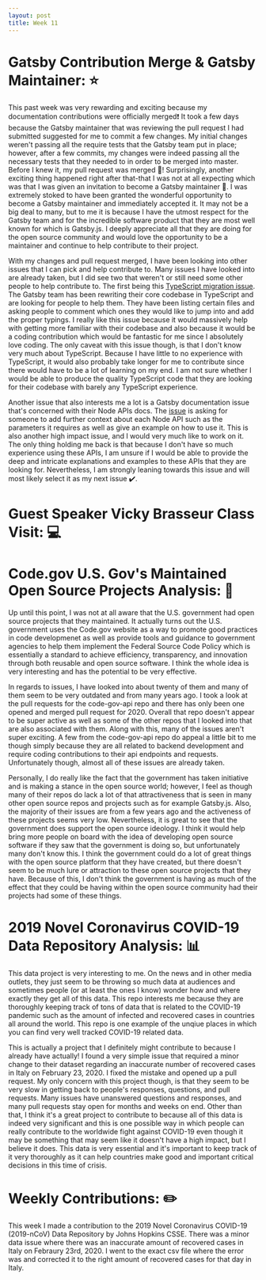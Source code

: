 ```yaml
---
layout: post
title: Week 11
---
```


# Gatsby Contribution Merge & Gatsby Maintainer: :star:

This past week was very rewarding and exciting because my documentation contributions were officially merged:exclamation: It took a few days because the Gatsby maintainer that was reviewing the pull request I had submitted suggested for me to commit a few changes. My initial changes weren't passing all the require tests that the Gatsby team put in place; however, after a few commits, my changes were indeed passing all the necessary tests that they needed to in order to be merged into master. Before I knew it, my pull request was merged :trumpet:! Surprisingly, another exciting thing happened right after that-that I was not at all expecting which was that I was given an invitation to become a Gatsby maintainer :tada:. I was extremely stoked to have been granted the wonderful opportunity to become a Gatsby maintainer and immediately accepted it. It may not be a big deal to many, but to me it is because I have the utmost respect for the Gatsby team and for the incredible software product that they are most well known for which is Gatsby.js. I deeply appreciate all that they are doing for the open source community and would love the opportunity to be a maintainer and continue to help contribute to their project.

With my changes and pull request merged, I have been looking into other issues that I can pick and help contribute to. Many issues I have looked into are already taken, but I did see two that weren't or still need some other people to help contribute to. The first being this [TypeScript migration issue](https://github.com/gatsbyjs/gatsby/issues/21995). The Gatsby team has been rewriting their core codebase in TypeScript and are looking for people to help them. They have been listing certain files and asking people to comment which ones they would like to jump into and add the proper typings. I really like this issue because it would massively help with getting more familiar with their codebase and also because it would be a coding contribution which would be fantastic for me since I absolutely love coding. The only caveat with this issue though, is that I don't know very much about TypeScript. Because I have little to no experience with TypeScript, it would also probably take longer for me to contribute since there would have to be a lot of learning on my end. I am not sure whether I would be able to produce the quality TypeScript code that they are looking for their codebase with barely any TypeScript experience.

Another issue that also interests me a lot is a Gatsby documentation issue that's concerned with their Node APIs docs. The [issue](https://github.com/gatsbyjs/gatsby/issues/12665) is asking for someone to add further context about each Node API such as the parameters it requires as well as give an example on how to use it. This is also another high impact issue, and I would very much like to work on it. The only thing holding me back is that because I don't have so much experience using these APIs, I am unsure if I would be able to provide the deep and intricate explanations and examples to these APIs that they are looking for. Nevertheless, I am strongly leaning towards this issue and will most likely select it as my next issue :heavy_check_mark:.

# Guest Speaker Vicky Brasseur Class Visit: :computer:

# Code.gov U.S. Gov's Maintained Open Source Projects Analysis: :office:
Up until this point, I was not at all aware that the U.S. government had open source projects that they maintained. It actually turns out the U.S. government uses the Code.gov website as a way to promote good practices in code developmenet as well as provide tools and guidance to government agencies to help them implement the Federal Source Code Policy which is essentially a standard to achieve efficiency, transparency, and innovation through both reusable and open source software. I think the whole idea is very interesting and has the potential to be very effective.

In regards to issues, I have looked into about twenty of them and many of them seem to be very outdated and from many years ago. I took a look at the pull requests for the code-gov-api repo and there has only been one opened and merged pull request for 2020. Overall that repo doesn't appear to be super active as well as some of the other repos that I looked into that are also associated with them. Along with this, many of the issues aren't super exciting. A few from the code-gov-api repo do appeal a little bit to me though simply because they are all related to backend development and require coding contributions to their api endpoints and requests. Unfortunately though, almost all of these issues are already taken.

Personally, I do really like the fact that the government has taken initiative and is making a stance in the open source world; however, I feel as though many of their repos do lack a lot of that attractiveness that is seen in many other open source repos and projects such as for example Gatsby.js. Also, the majority of their issues are from a few years ago and the activeness of these projects seems very low. Nevertheless, it is great to see that the government does support the open source ideology. I think it would help bring more people on board with the idea of developing open source software if they saw that the government is doing so, but unfortunately many don't know this. I think the government could do a lot of great things with the open source platform that they have created, but there doesn't seem to be much lure or attraction to these open source projects that they have. Because of this, I don't think the government is having as much of the effect that they could be having within the open source community had their projects had some of these things.

# 2019 Novel Coronavirus COVID-19 Data Repository Analysis: :bar_chart:
This data project is very interesting to me. On the news and in other media outlets, they just seem to be throwing so much data at audiences and sometimes people (or at least the ones I know) wonder how and where exactly they get all of this data. This repo interests me because they are thoroughly keeping track of tons of data that is related to the COVID-19 pandemic such as the amount of infected and recovered cases in countries all around the world. This repo is one example of the unqiue places in which you can find very well tracked COVID-19 related data. 

This is actually a project that I definitely might contribute to because I already have actually! I found a very simple issue that required a minor change to their dataset regarding an inaccurate number of recovered cases in Italy on February 23, 2020. I fixed the mistake and opened up a pull request. My only concern with this project though, is that they seem to be very slow in getting back to people's responses, questions, and pull requests. Many issues have unanswered questions and responses, and many pull requests stay open for months and weeks on end. Other than that, I think it's a great project to contribute to because all of this data is indeed very significant and this is one possible way in which people can really contribute to the worldwide fight against COVID-19 even though it may be something that may seem like it doesn't have a high impact, but I believe it does. This data is very essential and it's important to keep track of it very thoroughly as it can help countries make good and important critical decisions in this time of crisis. 

# Weekly Contributions: :pencil2:
This week I made a contribution to the 2019 Novel Coronavirus COVID-19 (2019-nCoV) Data Repository by Johns Hopkins CSSE. There was a minor data issue where there was an inaccurate amount of recovered cases in Italy on Febraury 23rd, 2020. I went to the exact csv file where the error was and corrected it to the right amount of recovered cases for that day in Italy.